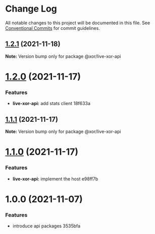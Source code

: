# Change Log

All notable changes to this project will be documented in this file.
See [Conventional Commits](https://conventionalcommits.org) for commit guidelines.

## [1.2.1](/compare/@xor/live-xor-api@1.2.0...@xor/live-xor-api@1.2.1) (2021-11-18)

**Note:** Version bump only for package @xor/live-xor-api





# [1.2.0](/compare/@xor/live-xor-api@1.1.1...@xor/live-xor-api@1.2.0) (2021-11-17)


### Features

* **live-xor-api:** add stats client 18f633a





## [1.1.1](/compare/@xor/live-xor-api@1.1.0...@xor/live-xor-api@1.1.1) (2021-11-17)

**Note:** Version bump only for package @xor/live-xor-api





# [1.1.0](/compare/@xor/live-xor-api@1.0.0...@xor/live-xor-api@1.1.0) (2021-11-17)


### Features

* **live-xor-api:** implement the host e98ff7b





# 1.0.0 (2021-11-07)


### Features

* introduce api packages 3535bfa
